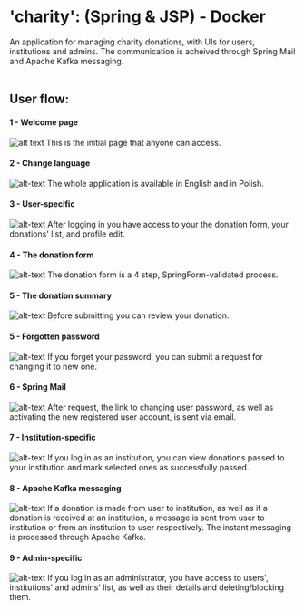 # 'charity': (Spring & JSP) - Docker

An application for managing charity donations, with UIs for users, institutions and admins. The communication is acheived through Spring Mail and Apache Kafka messaging. 
<br>
<br>


## User flow:
#### 1 - Welcome page
![alt text](https://raw.githubusercontent.com/k-wasilewski/charity/master/screenshots/main-en.png)
This is the initial page that anyone can access.

#### 2 - Change language
![alt-text](https://raw.githubusercontent.com/k-wasilewski/charity/master/screenshots/main-pl.png)
The whole application is available in English and in Polish.

#### 3 - User-specific
![alt-text](https://raw.githubusercontent.com/k-wasilewski/charity/master/screenshots/user-specific.png)
After logging in you have access to your the donation form, your donations' list, and profile edit.

#### 4 - The donation form
![alt-text](https://raw.githubusercontent.com/k-wasilewski/charity/master/screenshots/donation-step1.png)
The donation form is a 4 step, SpringForm-validated process.

#### 5 - The donation summary
![alt-text](https://raw.githubusercontent.com/k-wasilewski/charity/master/screenshots/donation-summary.png)
Before submitting you can review your donation.

#### 5 - Forgotten password
![alt-text](https://raw.githubusercontent.com/k-wasilewski/charity/master/screenshots/forgotten-pwd1.png)
If you forget your password, you can submit a request for changing it to new one.

#### 6 - Spring Mail
![alt-text](https://github.com/k-wasilewski/charity/blob/master/screenshots/forgotten-pwd2.png)
After request, the link to changing user password, as well as activating the new registered user account, is sent via email.

#### 7 - Institution-specific
![alt-text](https://github.com/k-wasilewski/charity/blob/master/screenshots/instit-donations.png)
If you log in as an institution, you can view donations passed to your institution and mark selected ones as successfully passed.

#### 8 - Apache Kafka messaging
![alt-text](https://github.com/k-wasilewski/charity/blob/master/screenshots/kafka.png)
If a donation is made from user to institution, as well as if a donation is received at an institution, a message is sent from user to institution or from an institution to user respectively. The instant messaging is processed through Apache Kafka.

#### 9 - Admin-specific
![alt-text](https://raw.githubusercontent.com/k-wasilewski/charity/master/screenshots/admin.png)
If you log in as an administrator, you have access to users', institutions' and admins' list, as well as their details and deleting/blocking them.

